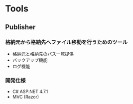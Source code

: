 # Tools

## Publisher

### 格納元から格納先へファイル移動を行うためのツール
- 格納元と格納先のパス一覧提供
- バックアップ機能
- ログ機能

### 開発仕様
- C# ASP.NET 4.7.1
- MVC (Razor)
